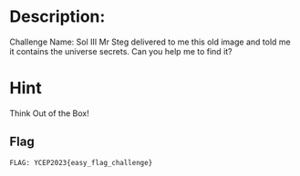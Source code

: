 
# Description:
Challenge Name: Sol III
Mr Steg delivered to me this old image and told me it contains the universe secrets. Can you help me to find it?

# Hint
 Think Out of the Box!


## Flag
```
FLAG: YCEP2023{easy_flag_challenge}
```